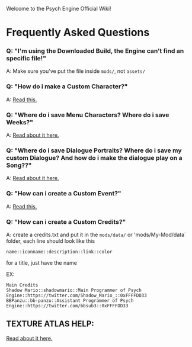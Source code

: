 Welcome to the Psych Engine Official Wiki!

# Frequently Asked Questions
### Q: "I'm using the Downloaded Build, the Engine can't find an specific file!"
A: Make sure you've put the file inside `mods/`, not `assets/`

### Q: "How do i make a Custom Character?"
A: [Read this.](https://github.com/ShadowMario/FNF-PsychEngine/wiki/Creating-a-Character)

### Q: "Where do i save Menu Characters? Where do i save Weeks?"
A: [Read about it here.](https://github.com/ShadowMario/FNF-PsychEngine/wiki/Adding-a-New-Week)

### Q: "Where do i save Dialogue Portraits? Where do i save my custom Dialogue? And how do i make the dialogue play on a Song??"
A: [Read about it here.](https://github.com/ShadowMario/FNF-PsychEngine/wiki/Dialogues)

### Q: "How can i create a Custom Event?"
A: [Read this.](https://github.com/ShadowMario/FNF-PsychEngine/wiki/Creating-an-Event)

### Q: "How can i create a Custom Credits?"
A: create a credits.txt and put it in the `mods/data/` or 'mods/My-Mod/data` folder, each line should look like this 

`name::iconname::description::link::color`

for a title, just have the name

EX:

```
Main Credits
Shadow Mario::shadowmario::Main Programmer of Psych Engine::https://twitter.com/Shadow_Mario_::0xFFFFDD33
BBPanzu::bb-panzu::Assistant Programmer of Psych Engine::https://twitter.com/bbsub3::0xFFFFDD33
```

## TEXTURE ATLAS HELP:
[Read about it here.](https://github.com/Smokey555/Flixel-TextureAtlas/blob/main/README.md)

